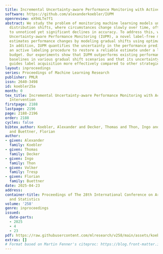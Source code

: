 ```yaml
---
title: Incremental Uncertainty-aware Performance Monitoring with Active Labeling Intervention
software: https://github.com/alexanderkoebler/IUPM
openreview: eX94LTe7f1
abstract: We study the problem of monitoring machine learning models under gradual
  distribution shifts, where circumstances change slowly over time, often leading
  to unnoticed yet significant declines in accuracy. To address this, we propose Incremental
  Uncertainty-aware Performance Monitoring (IUPM), a novel label-free method that
  estimates performance changes by modeling gradual shifts using optimal transport.
  In addition, IUPM quantifies the uncertainty in the performance prediction and introduces
  an active labeling procedure to restore a reliable estimate under a limited labeling
  budget. Our experiments show that IUPM outperforms existing performance estimation
  baselines in various gradual shift scenarios and that its uncertainty awareness
  guides label acquisition more effectively compared to other strategies.
layout: inproceedings
series: Proceedings of Machine Learning Research
publisher: PMLR
issn: 2640-3498
id: koebler25a
month: 0
tex_title: Incremental Uncertainty-aware Performance Monitoring with Active Labeling
  Intervention
firstpage: 2188
lastpage: 2196
page: 2188-2196
order: 2188
cycles: false
bibtex_author: Koebler, Alexander and Decker, Thomas and Thon, Ingo and Tresp, Volker
  and Buettner, Florian
author:
- given: Alexander
  family: Koebler
- given: Thomas
  family: Decker
- given: Ingo
  family: Thon
- given: Volker
  family: Tresp
- given: Florian
  family: Buettner
date: 2025-04-23
address:
container-title: Proceedings of The 28th International Conference on Artificial Intelligence
  and Statistics
volume: '258'
genre: inproceedings
issued:
  date-parts:
  - 2025
  - 4
  - 23
pdf: https://raw.githubusercontent.com/mlresearch/v258/main/assets/koebler25a/koebler25a.pdf
extras: []
# Format based on Martin Fenner's citeproc: https://blog.front-matter.io/posts/citeproc-yaml-for-bibliographies/
---
```

